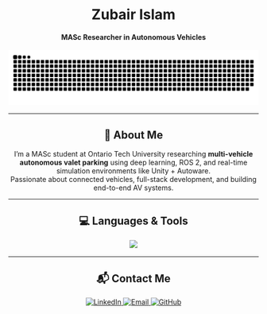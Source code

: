<div align="center">
  <!-- <img width="35" src="https://github.com/1999AZZAR/1999AZZAR/blob/main/resources/img/waving.gif"> -->
  <h1 align="center">Zubair Islam</h1>
  <h4 align="center">MASc Researcher in Autonomous Vehicles</h4>
</div>

<picture>
  <source
    media="(prefers-color-scheme: dark)"
    srcset="https://raw.githubusercontent.com/platane/snk/output/github-contribution-grid-snake-dark.svg"
  />
  <source
    media="(prefers-color-scheme: light)"
    srcset="https://raw.githubusercontent.com/platane/snk/output/github-contribution-grid-snake.svg"
  />
  <img
    alt="github contribution grid snake animation"
    src="https://raw.githubusercontent.com/platane/snk/output/github-contribution-grid-snake.svg"
  />
</picture>

-----

<div align="center">
  <h2>🧠 About Me</h2>
  <p>
    I’m a MASc student at Ontario Tech University researching <b>multi-vehicle autonomous valet parking</b> using deep learning, ROS 2, and real-time simulation environments like Unity + Autoware.<br>
    Passionate about connected vehicles, full-stack development, and building end-to-end AV systems.
  </p>
</div>

-----

<div align="center">
  <h2>💻 Languages & Tools</h2>
  <a href="https://skillicons.dev">
    <img src="https://skillicons.dev/icons?i=linux,ubuntu,ros,unity,py,github,git,vscode,react,js,docker,kubernetes,sklearn,postman,opencv,nodejs,mysql,matlab,jenkins,gcp&perline=10" />
  </a>
</div>

-----

<div align="center">
  <h2>📬 Contact Me</h2>
  <p>
    <a href="https://www.linkedin.com/in/zubairislam02/" target="_blank">
      <img src="https://img.shields.io/badge/linkedin-%230077B5.svg?style=for-the-badge&logo=linkedin&logoColor=white" alt="LinkedIn" height="30"/>
    </a>
    <a href="mailto:zubxxr@gmail.com" target="_blank">
      <img src="https://img.shields.io/badge/email-%23D14836.svg?style=for-the-badge&logo=gmail&logoColor=white" alt="Email" height="30"/>
    </a>
    <a href="https://github.com/zubxxr" target="_blank">
      <img src="https://img.shields.io/badge/github-%23181717.svg?style=for-the-badge&logo=github&logoColor=white" alt="GitHub" height="30"/>
    </a>
  </p>
</div>
